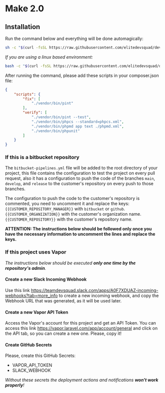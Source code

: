# Make 2.0

## Installation

Run the command below and everything will be done automagically:

```bash
sh -c "$(curl -fsSL https://raw.githubusercontent.com/elitedevsquad/devsquad-setup/master/run)"
```

_If you are using a linux based environment:_

```bash
bash -c "$(curl -fsSL https://raw.githubusercontent.com/elitedevsquad/devsquad-setup/master/run)"
```

After running the command, please add these scripts in your composer.json file:

```json
{
    "scripts": {
        "fix": [
            "./vendor/bin/pint"
        ],
        "verify": [
            "./vendor/bin/pint --test",
            "./vendor/bin/phpcs --standard=phpcs.xml",
            "./vendor/bin/phpmd app text ./phpmd.xml",
            "./vendor/bin/phpunit"
        ]
    }
}
```

### If this is a bitbucket repository

The `bitbucket-pipelines.yml` file will be added to the root directory of your project, this file contains the
configuration to test the project on every pull request, also it has a configuration to push the code of the
branches `main`, `develop`, and `release` to the customer's repository on every push to those branches.

The configuration to push the code to the customer's repository is commented, you need to uncomment it and replace the keys:
`{{CUSTOMER_REPOSITORY_MANAGER}}` with `bitbucket` or `github`.
`{{CUSTOMER_ORGANIZATION}}` with the customer's organization name.
`{{CUSTOMER_REPOSITORY}}` with the customer's repository name.

**ATTENTION: The instructions below should be followed only once you have the necessary information to uncomment the lines and replace the keys.**

### If this project uses Vapor

_The instructions below should be executed **only one time by the repository's admin**._

#### Create a new Slack Incoming Webhook

Use this link https://teamdevsquad.slack.com/apps/A0F7XDUAZ-incoming-webhooks?tab=more_info to create a new incoming
webhook, and copy the Webhook URL that was generated, as it will be used later.

#### Create a new Vapor API Token

Access the Vapor's account for this project and get an API Token. You can access this
link https://vapor.laravel.com/app/account/general and click on the API tab, so you can create a new one. Please, copy
it!

#### Create GitHub Secrets

Please, create this GitHub Secrets:

- VAPOR_API_TOKEN
- SLACK_WEBHOOK

_Without these secrets the deployment actions and notifications **won't work properly**!_
